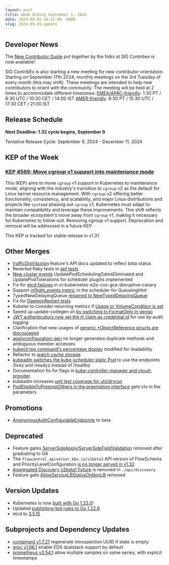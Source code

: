 ```yaml
---
layout: post
title: Week Ending September 1, 2024
date: 2024-09-05 16:12:00 -0000
slug: 2024-09-01-update
---
```


## Developer News

The [New Contributor Guide](https://www.kubernetes.dev/docs/onboarding/) put together by the folks at SIG Contribex is now available! 

SIG ContribEx is also starting a new meeting for new contributor orientation. Starting on September 17th 2024, monthly meetings on the 3rd Tuesday of every month (this may shift). These meetings are intended to help new contributors to orient with the community.
The meeting will be held at 2 times to accommodate different timezones:
[EMEA/APAC-friendly](https://calendar.google.com/calendar/event?action=TEMPLATE&tmeid=NXVpdGhoMWRyMGhpMDZjdWxqYzhwajloYXVfMjAyNDA5MTdUMDgzMDAwWiBjOGJhZmVmMDRzMTJyYTBna3FxbDZmY2hqY0Bn&tmsrc=c8bafef04s12ra0gkqql6fchjc%40group.calendar.google.com&scp=ALL): 1:30 PT / 8:30 UTC / 10:30 CET / 14:00 IST
[AMER-friendly](https://calendar.google.com/calendar/event?action=TEMPLATE&tmeid=MnZqMXVmazZhNWJ2aTNldmE3Y2FvYnRkZTBfMjAyNDA5MTdUMTUzMDAwWiBjOGJhZmVmMDRzMTJyYTBna3FxbDZmY2hqY0Bn&tmsrc=c8bafef04s12ra0gkqql6fchjc%40group.calendar.google.com&scp=ALL): 8:30 PT / 15:30 UTC / 17:30 CET / 21:00 IST

## Release Schedule

**Next Deadline: 1.32 cycle begins, September 9**

Tentative Release Cycle: September 9, 2024 - December 11, 2024

## KEP of the Week

### [KEP 4569: Move cgroup v1 support into maintenance mode](https://github.com/kubernetes/enhancements/blob/master/keps/sig-node/4569-cgroup-v1-maintenance-mode/README.md)

This (KEP) aims to move `cgroup` v1 support in Kubernetes to maintenance mode, aligning with the industry's transition to `cgroup` v2 as the default for Linux kernel resource management. With `cgroup` v2 offering better functionality, consistency, and scalability, and major Linux distributions and projects like `systemd` phasing out `cgroup` v1, Kubernetes must adapt to maintain compatibility and leverage these improvements. This shift reflects the broader ecosystem's move away from `cgroup` v1, making it necessary for Kubernetes to follow suit. Removing cgroup v1 support. Deprecation and removal will be addressed in a future KEP.

This KEP is tracked for stable release in v1.31.

## Other Merges

* [trafficDistribution](https://github.com/kubernetes/kubernetes/pull/127117) feature's API docs updated to reflect beta status
* Reverted flaky tests in [apf tests](https://github.com/kubernetes/kubernetes/pull/127089)
* [New cluster events](https://github.com/kubernetes/kubernetes/pull/127083) UpdatePodSchedulingGatesEliminated and UpdatePodTolerations for scheduler plugins implemented
* Fix for [etcd failures](https://github.com/kubernetes/kubernetes/pull/127055) in ci-kubernetes-e2e-cos-gce-disruptive-canary
* Support [inflight_events metric](https://github.com/kubernetes/kubernetes/pull/127052) in the scheduler for QueueingHint
* TypedNewDelayingQueue [renamed to NewTypedDelayingQueue](https://github.com/kubernetes/kubernetes/pull/127035)
* Fix for [DaemonRestart tests](https://github.com/kubernetes/kubernetes/pull/127033)
* Kubelet to consider returning metrics if [Usage or VolumeCondition is set](https://github.com/kubernetes/kubernetes/pull/127021)
* Speed up update-codegen.sh [by switching to FormatOnly in gengo](https://github.com/kubernetes/kubernetes/pull/127011)
* [JWT authenticators now set the jti claim as credential id](https://github.com/kubernetes/kubernetes/pull/127010) for use by audit logging
* Clarification that new usages of [generic *ObjectReference structs are discouraged](https://github.com/kubernetes/kubernetes/pull/127006)
* [applyconfiguration-gen](https://github.com/kubernetes/kubernetes/pull/127001) no longer generates duplicate methods and ambiguous member accesses
* [kubectl top command's percentage display](https://github.com/kubernetes/kubernetes/pull/126995) modified for readability
* Refactor to [watch cache storage](https://github.com/kubernetes/kubernetes/pull/126968)
* [kubeadm switches the kube-scheduler static Pod](https://github.com/kubernetes/kubernetes/pull/126945) to use the endpoints /livez and /readyz instead of /healthz
* Documentation fix for flags in [kube-controller-manager and cloud-provider](https://github.com/kubernetes/kubernetes/pull/126784)
* kubeadm increases [unit test coverage for util/dryrun](https://github.com/kubernetes/kubernetes/pull/126758)
* [PodEligibleToPreemptOthers in the preemption interface](https://github.com/kubernetes/kubernetes/pull/126465) gets ctx in the parameters

## Promotions

* [AnonymousAuthConfigurableEndpoints](https://github.com/kubernetes/kubernetes/pull/127009) to beta

## Deprecated

* Feature gates [ServerSideApply/ServerSideFieldValidation](https://github.com/kubernetes/kubernetes/pull/127058) removed after graduating to GA
* The `flowcontrol.apiserver.k8s.io/v1beta3` API version of FlowSchema and PriorityLevelConfiguration [is no longer served in v1.32](https://github.com/kubernetes/kubernetes/pull/127017)
* [Aggregated Discovery v2beta1 fixture](https://github.com/kubernetes/kubernetes/pull/127008) is removed in `./api/discovery`
* Feature gate [AllowServiceLBStatusOnNonLB](https://github.com/kubernetes/kubernetes/pull/126786) removed

## Version Updates

* Kubernetes is now [built with Go 1.23.0](https://github.com/kubernetes/kubernetes/pull/127076)!
* Updated [publishing-bot rules to Go 1.22.6](https://github.com/kubernetes/kubernetes/pull/126989)
* etcd to [3.5.15](https://github.com/kubernetes/kubernetes/pull/126500)

## Subprojects and Dependency Updates

* [containerd v1.7.21](https://github.com/containerd/containerd/releases/tag/v1.7.21) regenerate introspection UUID if state is empty
* [grpc v1.66.1](https://github.com/grpc/grpc/releases/tag/v1.66.1) enable EDS dualstack support by default
* [prometheus v2.54.1](https://github.com/prometheus/prometheus/releases/tag/v2.54.1) allow multiple samples on same series, with explicit timestamps
